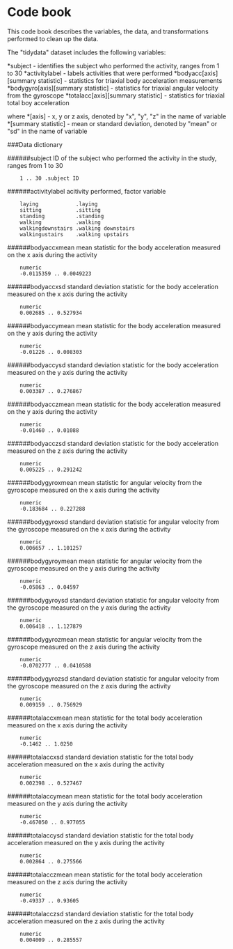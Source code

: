 Code book 
========================================================

This code book describes the variables, the data, and transformations performed to clean up the data.

The "tidydata" dataset includes the following variables:

*subject - identifies the subject who performed the activity, ranges from 1 to 30 
*activitylabel - labels activities that were performed 
*bodyacc[axis][summary statistic] - statistics for triaxial body acceleration measurements 
*bodygyro[axis][summary statistic] - statistics for triaxial angular velocity from the gyroscope 
*totalacc[axis][summary statistic] - statistics for triaxial total boy acceleration 

where
*[axis] - x, y or z axis, denoted by "x", "y", "z" in the name of variable 
*[summary statistic] - mean or standard deviation, denoted by "mean" or "sd" in the name of variable

###Data dictionary

######subject
  ID of the subject who performed the activity in the study, ranges from 1 to 30
```
    1 .. 30 .subject ID
```    
######activitylabel
acitivity performed, factor variable   
```
    laying            .laying
    sitting           .sitting
    standing          .standing
    walking           .walking
    walkingdownstairs .walking downstairs
    walkingustairs    .walking upstairs
```
######bodyaccxmean
mean statistic for the body acceleration measured on the x axis during the activity
``` 
    numeric
    -0.0115359 .. 0.0049223
```
######bodyaccxsd
standard deviation statistic for the body acceleration measured on the x axis during the activity
```
    numeric
    0.002685 .. 0.527934
```
######bodyaccymean
mean statistic for the body acceleration measured on the y axis during the activity
```
    numeric
    -0.01226 .. 0.008303
```
######bodyaccysd
standard deviation statistic for the body acceleration measured on the y axis during the activity
```
    numeric
    0.003387 .. 0.276867
```
######bodyacczmean
mean statistic for the body acceleration measured on the y axis during the activity
```
    numeric
    -0.01460 .. 0.01088
```
######bodyacczsd
standard deviation statistic for the body acceleration measured on the z axis during the activity
```
    numeric
    0.005225 .. 0.291242
```  
######bodygyroxmean
  mean statistic for angular velocity from the gyroscope measured on the x axis during the activity
```
    numeric
    -0.183684 .. 0.227288
```    
######bodygyroxsd
  standard deviation statistic for angular velocity from the gyroscope measured on the x axis during the activity
```
    numeric
    0.006657 .. 1.101257
```
######bodygyroymean
  mean statistic for angular velocity from the gyroscope measured on the y axis during the activity
```
    numeric
    -0.05863 .. 0.04597
```
######bodygyroysd
  standard deviation statistic for angular velocity from the gyroscope measured on the y axis during the activity
```
    numeric
    0.006418 .. 1.127879
```
######bodygyrozmean
  mean statistic for angular velocity from the gyroscope measured on the z axis during the activity
```
    numeric
    -0.0702777 .. 0.0410588 
```
######bodygyrozsd
  standard deviation statistic for angular velocity from the gyroscope measured on the z axis during the activity
```
    numeric
    0.009159 .. 0.756929
```
######totalaccxmean
  mean statistic for the total body acceleration measured on the x axis during the activity
```
    numeric
    -0.1462 .. 1.0250
```
######totalaccxsd
  standard deviation statistic for the total body acceleration measured on the x axis during the activity
```
    numeric
    0.002398 .. 0.527467
```
######totalaccymean
  mean statistic for the total body acceleration measured on the y axis during the activity
```
    numeric
    -0.467050 .. 0.977055
```
######totalaccysd
  standard deviation statistic for the total body acceleration measured on the y axis during the activity
```
    numeric
    0.002864 .. 0.275566
```
######totalacczmean
  mean statistic for the total body acceleration measured on the z axis during the activity
```
    numeric
    -0.49337 .. 0.93605
```
######totalacczsd
  standard deviation statistic for the total body acceleration measured on the z axis during the activity
```
    numeric
    0.004009 .. 0.285557
```